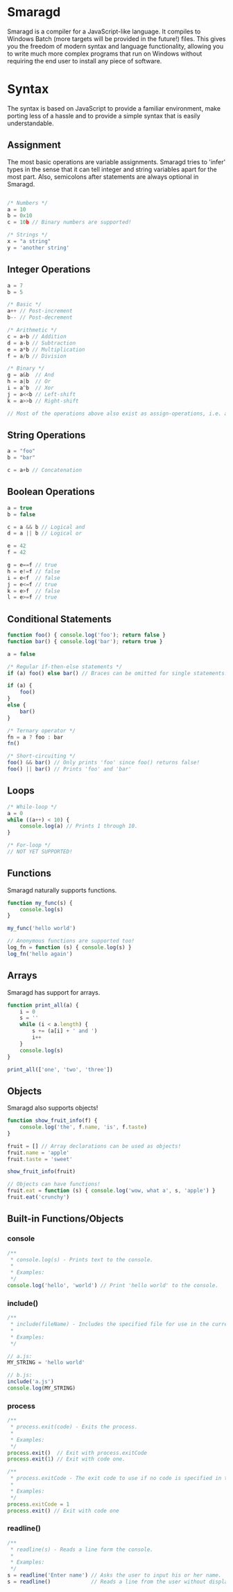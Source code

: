 # Smaragd
Smaragd is a compiler for a JavaScript-like language. It compiles to Windows Batch (more targets will be provided in the future!) files. This gives you the freedom of modern syntax and language functionality, allowing you to write much more complex programs that run on Windows without requiring the end user to install any piece of software.

# Syntax
The syntax is based on JavaScript to provide a familiar environment, make porting less of a hassle and to provide a simple syntax that is easily understandable.

## Assignment
The most basic operations are variable assignments. Smaragd tries to 'infer' types in the sense that it can tell integer and string variables apart for the most part. Also, semicolons after statements are always optional in Smaragd.

```javascript

/* Numbers */
a = 10
b = 0x10
c = 10b // Binary numbers are supported!

/* Strings */
x = "a string"
y = 'another string'
```

## Integer Operations
```javascript
a = 7
b = 5

/* Basic */
a++ // Post-increment
b-- // Post-decrement

/* Arithmetic */
c = a+b // Addition
d = a-b // Subtraction
e = a*b // Multiplication
f = a/b // Division

/* Binary */
g = a&b  // And
h = a|b  // Or
i = a^b  // Xor
j = a<<b // Left-shift
k = a>>b // Right-shift

// Most of the operations above also exist as assign-operations, i.e. a+=1, b<<=1 etc.
```

## String Operations
```javascript
a = "foo"
b = "bar"

c = a+b // Concatenation
```

## Boolean Operations
```javascript
a = true
b = false

c = a && b // Logical and
d = a || b // Logical or

e = 42
f = 42

g = e==f // true
h = e!=f // false
i = e<f  // false
j = e<=f // true
k = e>f  // false
l = e>=f // true
```

## Conditional Statements
```javascript
function foo() { console.log('foo'); return false }
function bar() { console.log('bar'); return true }

a = false

/* Regular if-then-else statements */
if (a) foo() else bar() // Braces can be omitted for single statements.

if (a) {
    foo()
}
else {
    bar()
}

/* Ternary operator */
fn = a ? foo : bar
fn()

/* Short-circuiting */
foo() && bar() // Only prints 'foo' since foo() returns false!
foo() || bar() // Prints 'foo' and 'bar'
```

## Loops
```javascript
/* While-loop */
a = 0
while ((a++) < 10) {
    console.log(a) // Prints 1 through 10.
}

/* For-loop */
// NOT YET SUPPORTED!
```

## Functions
Smaragd naturally supports functions.
```javascript
function my_func(s) {
    console.log(s)
}

my_func('hello world')

// Anonymous functions are supported too!
log_fn = function (s) { console.log(s) }
log_fn('hello again')
```

## Arrays
Smaragd has support for arrays.
```javascript
function print_all(a) {
    i = 0
    s = ''
    while (i < a.length) {
        s += (a[i] + ' and ')
        i++
    }
    console.log(s)
}

print_all(['one', 'two', 'three'])
```

## Objects
Smaragd also supports objects!
```javascript
function show_fruit_info(f) {
    console.log('the', f.name, 'is', f.taste)
}

fruit = [] // Array declarations can be used as objects!
fruit.name = 'apple'
fruit.taste = 'sweet'

show_fruit_info(fruit)

// Objects can have functions!
fruit.eat = function (s) { console.log('wow, what a', s, 'apple') }
fruit.eat('crunchy')
```

## Built-in Functions/Objects

### console
```javascript
/**
 * console.log(s) - Prints text to the console.
 *
 * Examples:
 */
console.log('hello', 'world') // Print 'hello world' to the console.
```

### include()
```javascript
/**
 * include(fileName) - Includes the specified file for use in the current source file.
 *
 * Examples:
 */

// a.js:
MY_STRING = 'hello world'

// b.js:
include('a.js')
console.log(MY_STRING)
```

### process
```javascript
/**
 * process.exit(code) - Exits the process.
 *
 * Examples:
 */
process.exit()  // Exit with process.exitCode
process.exit(1) // Exit with code one.

/**
 * process.exitCode - The exit code to use if no code is specified in the call to process.exit()
 *
 * Examples:
 */
process.exitCode = 1
process.exit() // Exit with code one
```

### readline()
```javascript
/**
 * readline(s) - Reads a line form the console.
 *
 * Examples:
 */
s = readline('Enter name') // Asks the user to input his or her name.
s = readline()             // Reads a line from the user without displaying a prompt.
```
